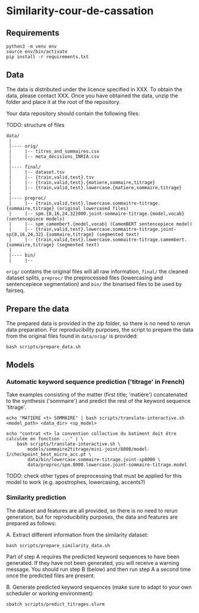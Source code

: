 # Similarity-cour-de-cassation


## Requirements

```
python3 -m venv env
source env/bin/activate
pip install -r requirements.txt
```

## Data

The data is distributed under the licence specified in XXX. To obtain the data, please contact XXX. Once you have obtained the data, unzip the folder and place it at the root of the repository.

Your data repository should contain the following files:

TODO: structure of files

```
data/
 |
 |---- orig/
 |     |-- titres_and_sommaires.csv
 |     |-- meta_decisions_INRIA.csv
 |
 |---- final/
 |     |-- dataset.tsv
 |     |-- {train,valid,test}.tsv
 |     |-- {train,valid,test}.{matiere,sommaire,titrage}
 |     |-- {train,valid,test}.lowercase.{matiere,sommaire,titrage}
 |
 |---- preproc/
 |     |-- {train,valid,test}.lowercase.sommaitre-titrage.{sommaire,titrage} (original lowercased files)
 |     |-- spm.{8,16,24,32}000.joint-sommaire-titrage.{model,vocab} (sentencepiece models)
 |     |-- spm_camembert.{model,vocab} (CamemBERT sentencepiece model)
 |     |-- {train,valid,test}.lowercase.sommaitre-titrage.joint-sp{8,16,24,32}.{sommaire,titrage} (segmented text)
 |     |-- {train,valid,test}.lowercase.sommaitre-titrage.camembert.{sommaire,titrage} (segmented text)
 |
 |---- bin/
 |     |-- 
```

`orig/` contains the original files will all raw information, `final/` the cleaned dataset splits, `preproc/` the preprocessed files (lowercasing and sentencepiece segmentation) and `bin/` the binarised files to be used by fairseq.

## Prepare the data

The prepared data is provided in the zip folder, so there is no need to rerun data preparation. For reproducibility purposes, the script to prepare the data from the original files found in `data/orig/` is provided:

`bash scripts/prepare_data.sh`

## Models

### Automatic keyword sequence prediction ('titrage' in French)

Take examples consisting of the matter (first title; 'matière') concatenated to the synthesis ('sommaire') and predict the rest of the keyword sequence 'titrage'.

```
echo "MATIERE <t> SOMMAIRE" | bash scripts/translate-interactive.sh <model_path> <data_dir> <sp_model>

echo "contrat <t> la convention collective du batiment doit être calculée en fonction ..." | \
    bash scripts/translate-interactive.sh \
        models/sommaire2titrage/mini-joint/8000/model-1/checkpoint_best_micro_acc.pt \
        data/bin/lowercase.sommaire-titrage.joint-sp8000 \
        data/preproc/spm.8000.lowercase.joint-sommaire-titrage.model
```

TODO: check other types of preprocessing that must be applied for this model to work (e.g. apostrophes, lowercasing, accents?)

### Similarity prediction

The dataset and features are all provided, so there is no need to rerun generation, but for reproducibility purposes, the data and features are prepared as follows:

A. Extract different information from the similarity dataset:
```
bash scripts/prepare_similarity_data.sh
```

Part of step A requires the predicted keyword sequences to have been generated. If they have not been generated, you will receive a warning message. You should run step B (below) and then run step A a second time once the predicted files are present.

B. Generate predicted keyword sequences (make sure to adapt to your own scheduler or working environment):
```
sbatch scripts/predict_titrages.slurm
```

